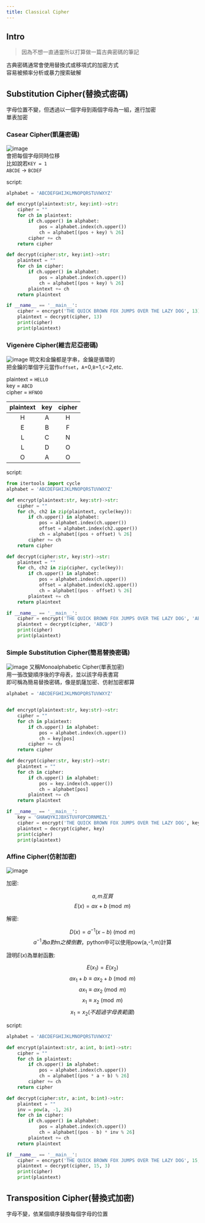 ```yaml
---
title: Classical Cipher
---
```


## Intro

>因為不想一直通靈所以打算做一篇古典密碼的筆記  

古典密碼通常會使用替換式或移項式的加密方式  
容易被頻率分析或暴力搜索破解  

## Substitution Cipher(替換式密碼)

字母位置不變，但透過以一個字母到兩個字母為一組，進行加密  
單表加密

### Casear Cipher(凱薩密碼)

![image](https://hackmd.io/_uploads/SyUMlq63C.png)  
會把每個字母同時位移  
比如說若`KEY = 1`  
`ABCDE` -> `BCDEF`  

script:

```python
alphabet = 'ABCDEFGHIJKLMNOPQRSTUVWXYZ'

def encrypt(plaintext:str, key:int)->str:
    cipher = ""
    for ch in plaintext:
        if ch.upper() in alphabet:
            pos = alphabet.index(ch.upper())
            ch = alphabet[(pos + key) % 26]
        cipher += ch
    return cipher

def decrypt(cipher:str, key:int)->str:
    plaintext = ""
    for ch in cipher:
        if ch.upper() in alphabet:
            pos = alphabet.index(ch.upper())
            ch = alphabet[(pos + key) % 26]
        plaintext += ch
    return plaintext

if __name__ == '__main__':
    cipher = encrypt('THE QUICK BROWN FOX JUMPS OVER THE LAZY DOG', 13)
    plaintext = decrypt(cipher, 13)
    print(cipher)
    print(plaintext)

```

### Vigenère Cipher(維吉尼亞密碼)

![image](https://hackmd.io/_uploads/ByBlqia20.png)
明文和金鑰都是字串，金鑰是循環的  
把金鑰的單個字元當作`offset`，`A`=0,`B`=1,`C`=2,etc.  

plaintext = `HELLO`  
key = `ABCD`  
cipher = `HFNOO`  

|plaintext|key|cipher|
|:-:|:-:|:-:|
|H|A|H|
|E|B|F|
|L|C|N|
|L|D|O|
|O|A|O|

script:

```python
from itertools import cycle
alphabet = 'ABCDEFGHIJKLMNOPQRSTUVWXYZ'

def encrypt(plaintext:str, key:str)->str:
    cipher = ""
    for ch, ch2 in zip(plaintext, cycle(key)):
        if ch.upper() in alphabet:
            pos = alphabet.index(ch.upper())
            offset = alphabet.index(ch2.upper())
            ch = alphabet[(pos + offset) % 26]
        cipher += ch
    return cipher

def decrypt(cipher:str, key:str)->str:
    plaintext = ""
    for ch, ch2 in zip(cipher, cycle(key)):
        if ch.upper() in alphabet:
            pos = alphabet.index(ch.upper())
            offset = alphabet.index(ch2.upper())
            ch = alphabet[(pos - offset) % 26]
        plaintext += ch
    return plaintext

if __name__ == '__main__':
    cipher = encrypt('THE QUICK BROWN FOX JUMPS OVER THE LAZY DOG', 'ABCD')
    plaintext = decrypt(cipher, 'ABCD')
    print(cipher)
    print(plaintext)
```

### Simple Substitution Cipher(簡易替換密碼)

![image](https://hackmd.io/_uploads/HyQ9pgC2R.png)
又稱Monoalphabetic Cipher(單表加密)  
用一張改變順序後的字母表，並以該字母表書寫  
即可稱為簡易替換密碼，像是凱薩加密、仿射加密都算

``` python
alphabet = 'ABCDEFGHIJKLMNOPQRSTUVWXYZ'


def encrypt(plaintext:str, key:str)->str:
    cipher = ""
    for ch in plaintext:
        if ch.upper() in alphabet:
            pos = alphabet.index(ch.upper())
            ch = key[pos]
        cipher += ch
    return cipher

def decrypt(cipher:str, key:str)->str:
    plaintext = ""
    for ch in cipher:
        if ch.upper() in alphabet:
            pos = key.index(ch.upper())
            ch = alphabet[pos]
        plaintext += ch
    return plaintext

if __name__ == '__main__':
    key = 'GHAWQYKIJBXSTUVFOPCDRNMEZL'
    cipher = encrypt('THE QUICK BROWN FOX JUMPS OVER THE LAZY DOG', key)
    plaintext = decrypt(cipher, key)
    print(cipher)
    print(plaintext)
```

### Affine Cipher(仿射加密)

![image](https://hackmd.io/_uploads/HJ-aLkAhR.png)  

加密:  

$$ a,m互質 $$
$$ E(x)=ax+b{\pmod {m}} $$

解密:  

$$ D(x)=a^{-1}(x-b){\pmod {m}}$$
$$ a^{-1} 為a對m之模倒數，\text{python中可以使用pow(a,-1,m)計算} $$

證明$E(x)$為單射函數:  

$$ E(x_1) = E(x_2) $$
$$ ax_1+b \equiv ax_2+b{\pmod {m}} $$
$$ ax_1 \equiv ax_2{\pmod {m}} $$
$$ x_1 \equiv x_2{\pmod {m}} $$
$$ x_1 = x_2(不超過字母表範圍) $$

script:

```python
alphabet = 'ABCDEFGHIJKLMNOPQRSTUVWXYZ'

def encrypt(plaintext:str, a:int, b:int)->str:
    cipher = ""
    for ch in plaintext:
        if ch.upper() in alphabet:
            pos = alphabet.index(ch.upper())
            ch = alphabet[(pos * a + b) % 26]
        cipher += ch
    return cipher

def decrypt(cipher:str, a:int, b:int)->str:
    plaintext = ""
    inv = pow(a, -1, 26)
    for ch in cipher:
        if ch.upper() in alphabet:
            pos = alphabet.index(ch.upper())
            ch = alphabet[(pos - b) * inv % 26]
        plaintext += ch
    return plaintext

if __name__ == '__main__':
    cipher = encrypt('THE QUICK BROWN FOX JUMPS OVER THE LAZY DOG', 15, 3)
    plaintext = decrypt(cipher, 15, 3)
    print(cipher)
    print(plaintext)
```

## Transposition Cipher(替換式加密)

字母不變，依某個順序替換每個字母的位置